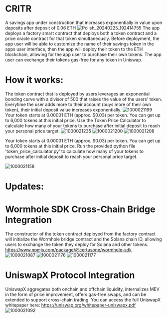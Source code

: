 # CRITR
A savings app under construction that increases exponentially in value upon deposits after deposit of 0.06 ETH
![Polish_20240225_192414755](https://github.com/taurusloathe/CRITR-Token/assets/110080228/2343bf36-819d-4651-b169-b8cdf7caa281)
The app deploys a factory smart contract that deploys both a token contract and a price oracle contract for that token simultaneously. Before deployment, the app user will be able to customize the name of their savings token in the apps user interface, then the app will deploy their token to the ETH blockchain, allowing for the app user to purchase their own tokens.
The app user can exchange their tokens gas-free for any token in Uniswap.
# How it works:
The token contract that is deployed by users leverages an exponential bonding curve with a divisor of 500 that raises the value of the users' token. Everytime the user adds more to their account (buys more of their own token), their initial deposit value increases exponentially.
![1000021199](https://github.com/taurusloathe/CRITR/assets/110080228/7d098885-6b08-424c-b15d-330a66b70031)
Your token starts at 0.00001 ETH (approx. $0.03) per token. You can get up to 6,000 tokens at this initial price. Use the Token Price Calculator to calculate how many of your tokens to purchase after initial deposit to reach your personal price target.
![1000021235](https://github.com/taurusloathe/CRITR/assets/110080228/1c9b38b5-213c-4e1d-ae45-2a3b9f05e86e)
![1000021200](https://github.com/taurusloathe/CRITR/assets/110080228/642bcfd2-991c-463d-a192-0150a6a534c5)
![1000021208](https://github.com/taurusloathe/CRITR/assets/110080228/9bdebcf2-9086-4f27-94bc-c5f3ea31864f)


Your token starts at 0.00001 ETH (approx. $0.03) per token. You can get up to 6,000 tokens at this initial price.
Run the provided python file 'token_price_calculator.py' to calculate how many of your tokens to purchase after initial deposit to reach your personal price target.

![1000021158](https://github.com/taurusloathe/CRITR-App/assets/110080228/550a48a7-40be-4884-980e-2a33c60f2981)

# Updates:
# Wormhole SDK Cross-Chain Bridge Integration 
The constructor of the token contract deployed from the factory contract will initialize the Wormhole bridge contract and the Solana chain ID, allowing users to exchange the token they deploy for Solana and other tokens. 
https://www.npmjs.com/package/@certusone/wormhole-sdk
![1000021087](https://github.com/taurusloathe/CRITR/assets/110080228/0c2886e8-6534-447f-b7de-8a764e1d8b58)
![1000021176](https://github.com/taurusloathe/CRITR/assets/110080228/899ba30d-1dd5-4213-9fc2-f2c69b7a9390)
![1000021177](https://github.com/taurusloathe/CRITR/assets/110080228/71329df7-a7db-4d0d-b410-88bfef3df253)

# UniswapX Protocol Integration
UniswapX aggregates both onchain and offchain liquidity, internalizes MEV in the form of price improvement, offers gas-free swaps, and can be extended to support cross-chain trading. You can access the full UniswapX whitepaper here: https://uniswap.org/whitepaper-uniswapx.pdf
![1000021092](https://github.com/taurusloathe/CRITR/assets/110080228/eb2373df-92d0-493a-b6a8-ff8c47d758b1)
